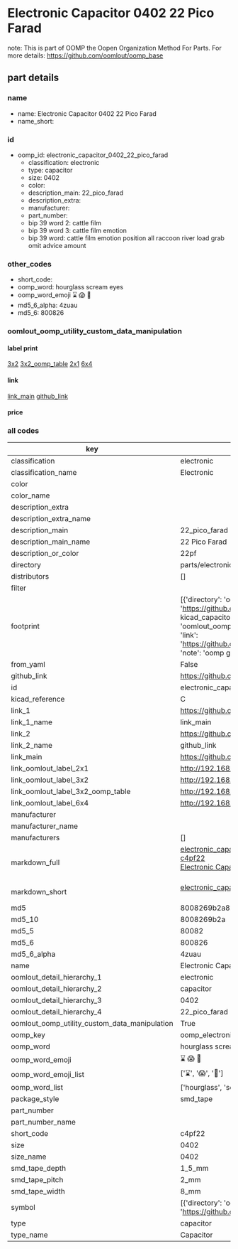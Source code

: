 # Electronic Capacitor 0402 22 Pico Farad  

note: This is part of OOMP the Oopen Organization Method For Parts. For more details: https://github.com/oomlout/oomp_base

##  part details





### name
* name: Electronic Capacitor 0402 22 Pico Farad
* name_short: 
### id
* oomp_id: electronic_capacitor_0402_22_pico_farad
  * classification: electronic
  * type: capacitor
  * size: 0402
  * color: 
  * description_main: 22_pico_farad
  * description_extra: 
  * manufacturer: 
  * part_number: 
  * bip 39 word 2: cattle film
  * bip 39 word 3: cattle film emotion
  * bip 39 word: cattle film emotion position all raccoon river load grab omit advice amount

### other_codes
* short_code: 
* oomp_word: hourglass scream eyes
* oomp_word_emoji :hourglass: :scream: :eyes:
* md5_6_alpha: 4zuau
* md5_6: 800826






### oomlout_oomp_utility_custom_data_manipulation
#### label print
[3x2](http://192.168.1.245:1112/?label=oomp%204zuau)
[3x2_oomp_table](http://192.168.1.107:1112/?label=oomp%204zuau)
[2x1](http://192.168.1.242:1112/?label=oomp%204zuau)
[6x4](http://192.168.1.55:1112/?label=oomp%204zuau)    

#### link

[link_main](https://github.com/oomlout/oomlout_oomp_current_version_messy/tree/main/parts/electronic_capacitor_0402_22_pico_farad) [github_link](https://github.com/oomlout/oomlout_oomp_part_src/tree/main/parts/electronic_capacitor_0402_22_pico_farad)                             

#### price







### all codes 
| key | value |  
| --- | --- |  
| classification | electronic |  
| classification_name | Electronic |  
| color |  |  
| color_name |  |  
| description_extra |  |  
| description_extra_name |  |  
| description_main | 22_pico_farad |  
| description_main_name | 22 Pico Farad |  
| description_or_color | 22pf |  
| directory | parts/electronic_capacitor_0402_22_pico_farad |  
| distributors | [] |  
| filter |  |  
| footprint | [{'directory': 'oomlout_oomp_footprint_bot/footprints/kicad_capacitor_smd_c_0402_1005metric//working/working.kicad_mod', 'index': 0, 'link': 'https://github.com/oomlout/oomlout_oomp_footprint_bot/tree/main/foootprntss/kicad_capacitor_smd_c_0402_1005metric', 'note': 'source footprint kicad_capacitor_smd_c_0402_1005metric', 'oomp_key': 'oomp_kicad_capacitor_smd_c_0402_1005metric'}, {'directory': 'oomlout_oomp_footprint_bot/footprints/oomlout_oomlout_oomp_part_footprints_c4pf22_electronic_capacitor_0402_22_pico_farad//working/working.kicad_mod', 'index': 1, 'link': 'https://github.com/oomlout/oomlout_oomp_footprint_bot/tree/main/foootprntss/oomlout_oomlout_oomp_part_footprints_c4pf22_electronic_capacitor_0402_22_pico_farad', 'note': 'oomp generated footprint', 'oomp_key': 'oomp_oomlout_oomlout_oomp_part_footprints_c4pf22_electronic_capacitor_0402_22_pico_farad'}] |  
| from_yaml | False |  
| github_link | https://github.com/oomlout/oomlout_oomp_part_src/tree/main/parts/electronic_capacitor_0402_22_pico_farad |  
| id | electronic_capacitor_0402_22_pico_farad |  
| kicad_reference | C |  
| link_1 | https://github.com/oomlout/oomlout_oomp_current_version_messy/tree/main/parts/electronic_capacitor_0402_22_pico_farad |  
| link_1_name | link_main |  
| link_2 | https://github.com/oomlout/oomlout_oomp_part_src/tree/main/parts/electronic_capacitor_0402_22_pico_farad |  
| link_2_name | github_link |  
| link_main | https://github.com/oomlout/oomlout_oomp_current_version_messy/tree/main/parts/electronic_capacitor_0402_22_pico_farad |  
| link_oomlout_label_2x1 | http://192.168.1.242:1112/?label=oomp%204zuau |  
| link_oomlout_label_3x2 | http://192.168.1.245:1112/?label=oomp%204zuau |  
| link_oomlout_label_3x2_oomp_table | http://192.168.1.107:1112/?label=oomp%204zuau |  
| link_oomlout_label_6x4 | http://192.168.1.55:1112/?label=oomp%204zuau |  
| manufacturer |  |  
| manufacturer_name |  |  
| manufacturers | [] |  
| markdown_full | [electronic_capacitor_0402_22_pico_farad](https://github.com/oomlout/oomlout_oomp_current_version_messy/tree/main/parts/electronic_capacitor_0402_22_pico_farad)<br>[c4pf22](https://github.com/oomlout/oomlout_oomp_current_version_messy/tree/main/parts/electronic_capacitor_0402_22_pico_farad)<br>[Electronic Capacitor 0402 22 Pico Farad](https://github.com/oomlout/oomlout_oomp_current_version_messy/tree/main/parts/electronic_capacitor_0402_22_pico_farad)<br><br> |  
| markdown_short | [electronic_capacitor_0402_22_pico_farad](https://github.com/oomlout/oomlout_oomp_current_version_messy/tree/main/parts/electronic_capacitor_0402_22_pico_farad)<br><br> |  
| md5 | 8008269b2a82f75ac1033a8691959122 |  
| md5_10 | 8008269b2a |  
| md5_5 | 80082 |  
| md5_6 | 800826 |  
| md5_6_alpha | 4zuau |  
| name | Electronic Capacitor 0402 22 Pico Farad |  
| oomlout_detail_hierarchy_1 | electronic |  
| oomlout_detail_hierarchy_2 | capacitor |  
| oomlout_detail_hierarchy_3 | 0402 |  
| oomlout_detail_hierarchy_4 | 22_pico_farad |  
| oomlout_oomp_utility_custom_data_manipulation | True |  
| oomp_key | oomp_electronic_capacitor_0402_22_pico_farad |  
| oomp_word | hourglass scream eyes |  
| oomp_word_emoji | :hourglass: :scream: :eyes: |  
| oomp_word_emoji_list | [':hourglass:', ':scream:', ':eyes:'] |  
| oomp_word_list | ['hourglass', 'scream', 'eyes'] |  
| package_style | smd_tape |  
| part_number |  |  
| part_number_name |  |  
| short_code | c4pf22 |  
| size | 0402 |  
| size_name | 0402 |  
| smd_tape_depth | 1_5_mm |  
| smd_tape_pitch | 2_mm |  
| smd_tape_width | 8_mm |  
| symbol | [{'directory': 'oomlout_oomp_symbol_bot/symbols/kicad_device_c//working/working.kicad_sym', 'index': 0, 'link': 'https://github.com/oomlout/oomlout_oomp_symbol_bot/tree/main/symbols/kicad_device_c', 'oomp_key': 'oomp_kicad_device_c'}] |  
| type | capacitor |  
| type_name | Capacitor |  
